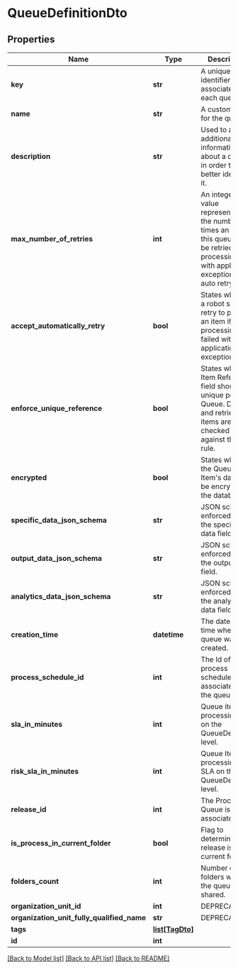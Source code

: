 # QueueDefinitionDto

## Properties
Name | Type | Description | Notes
------------ | ------------- | ------------- | -------------
**key** | **str** | A unique identifier associated to each queue. | [optional] 
**name** | **str** | A custom name for the queue. | 
**description** | **str** | Used to add additional information about a queue in order to better identify it. | [optional] 
**max_number_of_retries** | **int** | An integer value representing the number of times an item of this queue can be retried if its processing fails with application exception and auto retry is on. | [optional] 
**accept_automatically_retry** | **bool** | States whether a robot should retry to process an item if, after processing, it failed with application exception. | [optional] 
**enforce_unique_reference** | **bool** | States whether Item Reference field should be unique per Queue. Deleted and retried items are not checked against this rule. | [optional] 
**encrypted** | **bool** | States whether the Queue Item&#39;s data will be encrypted in the database. | [optional] 
**specific_data_json_schema** | **str** | JSON schema enforced onto the specific data field. | [optional] 
**output_data_json_schema** | **str** | JSON schema enforced onto the output data field. | [optional] 
**analytics_data_json_schema** | **str** | JSON schema enforced onto the analytics data field. | [optional] 
**creation_time** | **datetime** | The date and time when the queue was created. | [optional] 
**process_schedule_id** | **int** | The Id of the process schedule associated with the queue. | [optional] 
**sla_in_minutes** | **int** | Queue item processing SLA on the QueueDefinition level. | [optional] 
**risk_sla_in_minutes** | **int** | Queue Item processing Risk SLA on the QueueDefinition level. | [optional] 
**release_id** | **int** | The ProcessId Queue is associated with. | [optional] 
**is_process_in_current_folder** | **bool** | Flag to determine if the release is in the current folder | [optional] 
**folders_count** | **int** | Number of folders where the queue is shared. | [optional] 
**organization_unit_id** | **int** | DEPRECATED.  | [optional] 
**organization_unit_fully_qualified_name** | **str** | DEPRECATED.  | [optional] 
**tags** | [**list[TagDto]**](TagDto.md) |  | [optional] 
**id** | **int** |  | [optional] 

[[Back to Model list]](../README.md#documentation-for-models) [[Back to API list]](../README.md#documentation-for-api-endpoints) [[Back to README]](../README.md)


